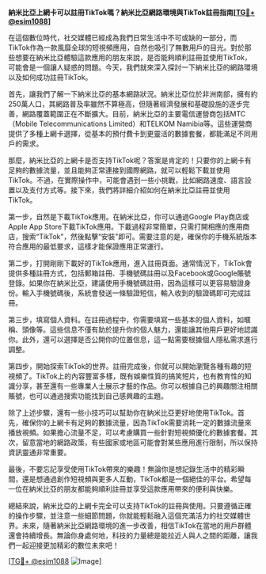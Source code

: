 **納米比亞上網卡可以註冊TikTok嗎？納米比亞網路環境與TikTok註冊指南[[TG💪+ @esim1088](https://t.me/s/esim1088)]**

在這個數位時代，社交媒體已經成為我們日常生活中不可或缺的一部分，而TikTok作為一款風靡全球的短視頻應用，自然也吸引了無數用戶的目光。對於那些想要在納米比亞體驗這款應用的朋友來說，是否能夠順利註冊並使用TikTok，可能會是一個讓人疑惑的問題。今天，我們就來深入探討一下納米比亞的網路環境以及如何成功註冊TikTok。

首先，讓我們了解一下納米比亞的基本網路狀況。納米比亞位於非洲南部，擁有約250萬人口，其網路普及率雖然不算極高，但隨著經濟發展和基礎設施的逐步完善，網路覆蓋範圍正在不斷擴大。目前，納米比亞的主要電信運營商包括MTC（Mobile Telecommunications Limited）和TELKOM Namibia等。這些運營商提供了多種上網卡選擇，從基本的預付費卡到更靈活的數據套餐，都能滿足不同用戶的需求。

那麼，納米比亞的上網卡是否支持TikTok呢？答案是肯定的！只要你的上網卡有足夠的數據流量，並且能夠正常連接到國際網路，就可以輕鬆下載並使用TikTok。不過，在實際操作中，可能會遇到一些小挑戰，比如網路速度、語言設置以及支付方式等。接下來，我們將詳細介紹如何在納米比亞註冊並使用TikTok。

第一步，自然是下載TikTok應用。在納米比亞，你可以通過Google Play商店或Apple App Store下載TikTok應用。下載過程非常簡單，只需打開相應的應用商店，搜索“TikTok”，然後點擊“安裝”即可。需要注意的是，確保你的手機系統版本符合應用的最低要求，這樣才能保證應用正常運行。

第二步，打開剛剛下載好的TikTok應用，進入註冊頁面。通常情況下，TikTok會提供多種註冊方式，包括郵箱註冊、手機號碼註冊以及Facebook或Google賬號登錄。如果你在納米比亞，建議使用手機號碼註冊，因為這樣可以更容易驗證身份。輸入手機號碼後，系統會發送一條驗證短信，輸入收到的驗證碼即可完成註冊。

第三步，填寫個人資料。在註冊過程中，你需要填寫一些基本的個人資料，如暱稱、頭像等。這些信息不僅有助於提升你的個人魅力，還能讓其他用戶更好地認識你。此外，還可以選擇是否公開你的位置信息，這一點需要根據個人隱私需求進行調整。

第四步，開始探索TikTok的世界。註冊完成後，你就可以開始瀏覽各種有趣的短視頻了。TikTok上的內容豐富多樣，既有娛樂性質的搞笑短片，也有教育性的知識分享，甚至還有一些專業人士展示才藝的作品。你可以根據自己的興趣關注相關賬號，也可以通過搜索功能找到自己感興趣的主題。

除了上述步驟，還有一些小技巧可以幫助你在納米比亞更好地使用TikTok。首先，確保你的上網卡有足夠的數據流量，因為TikTok需要消耗一定的數據流量來播放視頻。如果擔心流量不足，可以考慮購買一些針對短視頻優化的數據套餐。其次，留意當地的網路政策，有些國家或地區可能會對某些應用進行限制，所以保持資訊靈通非常重要。

最後，不要忘記享受使用TikTok帶來的樂趣！無論你是想記錄生活中的精彩瞬間，還是想通過創作短視頻與更多人互動，TikTok都是一個絕佳的平台。希望每一位在納米比亞的朋友都能夠順利註冊並享受這款應用帶來的便利與快樂。

總結來說，納米比亞的上網卡完全可以支持TikTok的註冊與使用。只要遵循正確的操作步驟，並注意一些細節問題，你就能輕鬆融入這個充滿活力的社交媒體世界。未來，隨著納米比亞網路環境的進一步改善，相信TikTok在當地的用戶群體還會持續增長。無論你身處何地，科技的力量總是能拉近人與人之間的距離，讓我們一起迎接更加精彩的數位未來吧！

[[TG💪+ @esim1088](https://t.me/s/esim1088) ![Image](https://i.postimg.cc/4NQfJmqS/Snipaste-2025-05-13-00-14-12.png)]